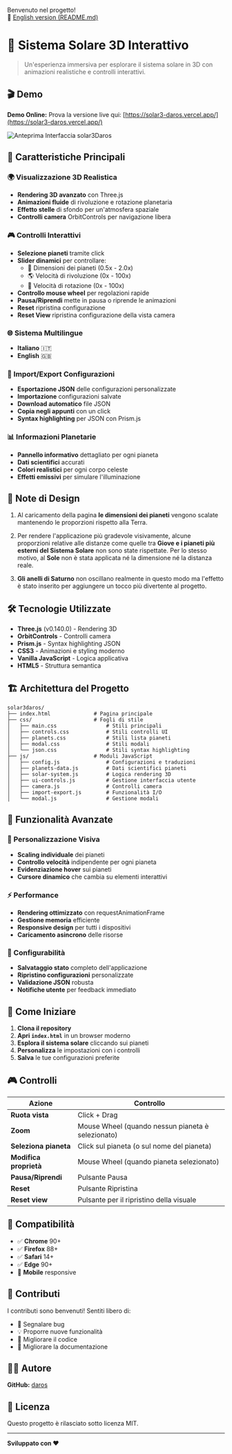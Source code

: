 ﻿Benvenuto nel progetto!  
🔗 [English version (README.md)](README.md)

# 🌌 Sistema Solare 3D Interattivo
> Un'esperienza immersiva per esplorare il sistema solare in 3D con animazioni realistiche e controlli interattivi.

## 🎬 Demo

**Demo Online:** Prova la versione live qui: [https://solar3-daros.vercel.app/](https://solar3-daros.vercel.app/)

![Anteprima Interfaccia solar3Daros](screenshot/previewInterface_002.gif)

## 🚀 Caratteristiche Principali

### 🌍 Visualizzazione 3D Realistica

- **Rendering 3D avanzato** con Three.js
- **Animazioni fluide** di rivoluzione e rotazione planetaria
- **Effetto stelle** di sfondo per un'atmosfera spaziale
- **Controlli camera** OrbitControls per navigazione libera

### 🎮 Controlli Interattivi

- **Selezione pianeti** tramite click
- **Slider dinamici** per controllare:
  - 📏 Dimensioni dei pianeti (0.5x - 2.0x)
  - 🌎 Velocità di rivoluzione (0x - 100x)
  - 🔄 Velocità di rotazione (0x - 100x)
- **Controllo mouse wheel** per regolazioni rapide
- **Pausa/Riprendi** mette in pausa o riprende le animazioni
- **Reset** ripristina configurazione
- **Reset View** ripristina configurazione della vista camera

### 🌐 Sistema Multilingue

- **Italiano** 🇮🇹
- **English** 🇬🇧

### 💾 Import/Export Configurazioni

- **Esportazione JSON** delle configurazioni personalizzate
- **Importazione** configurazioni salvate
- **Download automatico** file JSON
- **Copia negli appunti** con un click
- **Syntax highlighting** per JSON con Prism.js

### 📊 Informazioni Planetarie

- **Pannello informativo** dettagliato per ogni pianeta
- **Dati scientifici** accurati
- **Colori realistici** per ogni corpo celeste
- **Effetti emissivi** per simulare l'illuminazione

## 📝 Note di Design

1. Al caricamento della pagina **le dimensioni dei pianeti** vengono scalate mantenendo le proporzioni rispetto alla Terra.

2. Per rendere l'applicazione più gradevole visivamente, alcune proporzioni relative alle distanze come quelle tra **Giove e i pianeti più esterni del Sistema Solare** non sono state rispettate. Per lo stesso motivo, al **Sole** non è stata applicata né la dimensione né la distanza reale.

3. **Gli anelli di Saturno** non oscillano realmente in questo modo ma l'effetto è stato inserito per aggiungere un tocco più divertente al progetto.

## 🛠️ Tecnologie Utilizzate

- **Three.js** (v0.140.0) - Rendering 3D
- **OrbitControls** - Controlli camera
- **Prism.js** - Syntax highlighting JSON
- **CSS3** - Animazioni e styling moderno
- **Vanilla JavaScript** - Logica applicativa
- **HTML5** - Struttura semantica

## 🏗️ Architettura del Progetto
```
solar3daros/
├── index.html              # Pagina principale
├── css/                    # Fogli di stile
│   ├── main.css                # Stili principali
│   ├── controls.css            # Stili controlli UI
│   ├── planets.css             # Stili lista pianeti
│   ├── modal.css               # Stili modali
│   └── json.css                # Stili syntax highlighting
├── js/                     # Moduli JavaScript
│   ├── config.js               # Configurazioni e traduzioni
│   ├── planets-data.js         # Dati scientifici pianeti
│   ├── solar-system.js         # Logica rendering 3D
│   ├── ui-controls.js          # Gestione interfaccia utente
│   ├── camera.js               # Controlli camera
│   ├── import-export.js        # Funzionalità I/O
│   └── modal.js                # Gestione modali
```


## 🎯 Funzionalità Avanzate

### 🎨 Personalizzazione Visiva

- **Scaling individuale** dei pianeti
- **Controllo velocità** indipendente per ogni pianeta
- **Evidenziazione hover** sui pianeti
- **Cursore dinamico** che cambia su elementi interattivi

### ⚡ Performance

- **Rendering ottimizzato** con requestAnimationFrame
- **Gestione memoria** efficiente
- **Responsive design** per tutti i dispositivi
- **Caricamento asincrono** delle risorse

### 🔧 Configurabilità

- **Salvataggio stato** completo dell'applicazione
- **Ripristino configurazioni** personalizzate
- **Validazione JSON** robusta
- **Notifiche utente** per feedback immediato

## 🚀 Come Iniziare

1. **Clona il repository**
2. **Apri `index.html`** in un browser moderno
3. **Esplora il sistema solare** cliccando sui pianeti
4. **Personalizza** le impostazioni con i controlli
5. **Salva** le tue configurazioni preferite

## 🎮 Controlli

| Azione | Controllo |
|--------|----------|
| **Ruota vista** | Click + Drag |
| **Zoom** | Mouse Wheel (quando nessun pianeta è selezionato) |
| **Seleziona pianeta** | Click sul pianeta (o sul nome del pianeta) |
| **Modifica proprietà** | Mouse Wheel (quando pianeta selezionato) |
| **Pausa/Riprendi** | Pulsante Pausa |
| **Reset** | Pulsante Ripristina |
| **Reset view** | Pulsante per il ripristino della visuale  |

## 📱 Compatibilità

- ✅ **Chrome** 90+
- ✅ **Firefox** 88+
- ✅ **Safari** 14+
- ✅ **Edge** 90+
- 📱 **Mobile** responsive

## 🤝 Contributi

I contributi sono benvenuti! Sentiti libero di:
- 🐛 Segnalare bug
- 💡 Proporre nuove funzionalità
- 🔧 Migliorare il codice
- 📖 Migliorare la documentazione

## 👨‍💻 Autore

**GitHub:** [daros](https://github.com/dariorosina)

## 📄 Licenza

Questo progetto è rilasciato sotto licenza MIT.

---

**Sviluppato con ❤️**